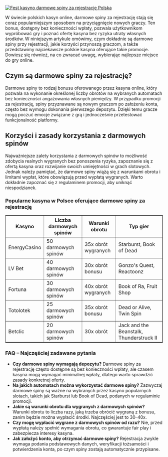 [![Fest kasyno darmowe spiny za rejestrację Polska](https://123-caf.pages.dev/gitsignup.png)](https://vrmoo.ru/Bt82HjjY)

<div>   <p>W świecie polskich kasyn online, darmowe spiny za rejestrację stają się coraz popularniejszym sposobem na przyciągnięcie nowych graczy. Ten bonus, dostępny bez konieczności wpłaty, pozwala użytkownikom wypróbować gry i poznać ofertę kasyna bez ryzyka utraty własnych środków. W niniejszym artykule omówimy, czym dokładnie są darmowe spiny przy rejestracji, jakie korzyści przynoszą graczom, a także przedstawimy najciekawsze polskie kasyna oferujące takie promocje. Dowiesz się również, na co zwracać uwagę, wybierając najlepsze miejsce do gry online.</p>  <h2>Czym są darmowe spiny za rejestrację?</h2>   <p>Darmowe spiny to rodzaj bonusu oferowanego przez kasyna online, który pozwala na wykonanie określonej liczby obrotów na wybranych automatach bez konieczności angażowania własnych pieniędzy. W przypadku promocji za rejestrację, spiny przyznawane są nowym graczom po założeniu konta, często bez wymogu dokonania pierwszego depozytu. Dzięki temu gracze mogą poczuć emocje związane z grą i jednocześnie przetestować funkcjonalność platformy.</p>    <h2>Korzyści i zasady korzystania z darmowych spinów</h2>   <p>Najważniejsze zalety korzystania z darmowych spinów to możliwość zdobycia realnych wygranych bez ponoszenia ryzyka, zapoznanie się z ofertą kasyna oraz rozwijanie swoich umiejętności w grach slotowych. Jednak należy pamiętać, że darmowe spiny wiążą się z warunkami obrotu i limitami wypłat, które obowiązują przed wypłatą wygranych. Warto dokładnie zapoznać się z regulaminem promocji, aby uniknąć niespodzianek.</p>    <h3>Popularne kasyna w Polsce oferujące darmowe spiny za rejestrację</h3>   <table border="1" cellpadding="5" cellspacing="0" style="border-collapse:collapse; width: 100%;">   <thead>   <tr>   <th>Kasyno</th>   <th>Liczba darmowych spinów</th>   <th>Warunki obrotu</th>   <th>Typ gier</th>   </tr>   </thead>   <tbody>   <tr>   <td>EnergyCasino</td>   <td>50 darmowych spinów</td>   <td>35x obrót wygranych</td>   <td>Starburst, Book of Dead</td>   </tr>   <tr>   <td>LV Bet</td>   <td>40 darmowych spinów</td>   <td>30x obrót bonusu</td>   <td>Gonzo's Quest, Reactoonz</td>   </tr>   <tr>   <td>Fortuna</td>   <td>30 darmowych spinów</td>   <td>40x obrót wygranych</td>   <td>Book of Ra, Fruit Shop</td>   </tr>   <tr>   <td>Totolotek</td>   <td>25 darmowych spinów</td>   <td>35x obrót bonusu</td>   <td>Dead or Alive, Twin Spin</td>   </tr>   <tr>   <td>Betclic</td>   <td>20 darmowych spinów</td>   <td>30x obrót</td>   <td>Jack and the Beanstalk, Thunderstruck II</td>   </tr>   </tbody>   </table>    <h3>FAQ – Najczęściej zadawane pytania</h3>   <ul>   <li><strong>Czy darmowe spiny wymagają depozytu?</strong>   Darmowe spiny za rejestrację często dostępne są bez konieczności wpłaty, ale czasem kasyna mogą wymagać minimalnej wpłaty, dlatego warto sprawdzić zasady konkretnej oferty.</li>    <li><strong>Na jakich automatach można wykorzystać darmowe spiny?</strong>   Zazwyczaj darmowe spiny są ważne na wybranych przez kasyno popularnych slotach, takich jak Starburst lub Book of Dead, podanych w regulaminie promocji.</li>    <li><strong>Jakie są warunki obrotu dla wygranych z darmowych spinów?</strong>   Warunki obrotu to liczba razy, jaką trzeba obrócić wygraną z bonusu, zanim będzie można wypłacić środki. Najczęściej jest to 30–40x.</li>    <li><strong>Czy mogę wypłacić wygrane z darmowych spinów od razu?</strong>   Nie, przed wypłatą należy spełnić wymagania obrotu, co gwarantuje fair play i zabezpiecza interesy kasyna.</li>    <li><strong>Jak założyć konto, aby otrzymać darmowe spiny?</strong>   Rejestracja zwykle wymaga podania podstawowych danych, weryfikacji tożsamości i potwierdzenia konta, po czym spiny zostają automatycznie przypisane.</li>   </ul>   </div>
